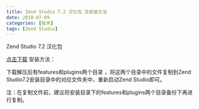 ```yaml
---
title: Zend Studio 7.2 汉化包 及安装方法
date: 2010-07-09
categories: [技术]
tags: [Zend Studio]
---
```


Zend Studio 7.2 汉化包

[点击下载](http://download.csdn.net/source/2467231)
安装方法：

下载解压后有features和plugins两个目录 ，将这两个目录中的文件复制到Zend Studio7.2安装目录中的对应文件夹中，重新启动Zend Studio即可。

注：在复制文件前，建议将安装目录下的features和plugins两个目录备份下再进行复制。

